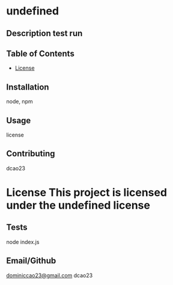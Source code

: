 # undefined
  
  ## Description test run
  ## Table of Contents
  * [License](#License)
  ## Installation
  node, npm
  ## Usage
  license
  ## Contributing
  dcao23
  # License This project is licensed under the undefined license
  ## Tests
  node index.js
  ## Email/Github
  dominiccao23@gmail.com
  dcao23
